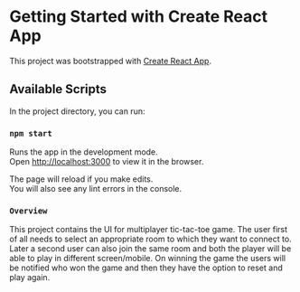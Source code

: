 # Getting Started with Create React App

This project was bootstrapped with [Create React App](https://github.com/facebook/create-react-app).

## Available Scripts

In the project directory, you can run:

### `npm start`

Runs the app in the development mode.\
Open [http://localhost:3000](http://localhost:3000) to view it in the browser.

The page will reload if you make edits.\
You will also see any lint errors in the console.

### `Overview`

This project contains the UI for multiplayer tic-tac-toe game. The user first of all needs to select an appropriate room to which they want to connect to. Later a second user can also join the same room and both the player will be able to play in different screen/mobile. On winning the game the users will be notified who won the game and then they have the option to reset and play again.


